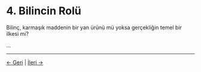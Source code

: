 # 4. Bilincin Rolü

Bilinç, karmaşık maddenin bir yan ürünü mü yoksa gerçekliğin temel bir ilkesi mi?

...

---
<div class="navigation-links">
<a href="../03_Gerçekliğin_Yapısı/" class="nav-link prev-link">← Geri</a> | <a href="../05_Neden_Burada_Bilinçli_Varlıklarız/" class="nav-link next-link">İleri →</a>
</div>
